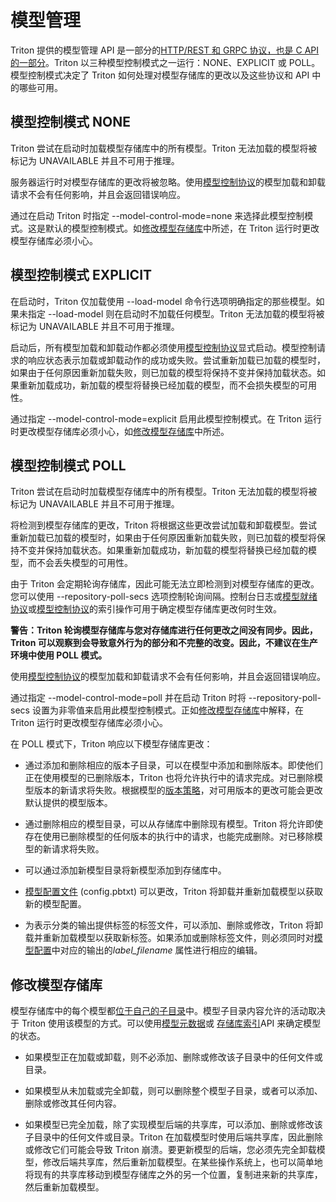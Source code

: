 # 模型管理

Triton 提供的模型管理 API 是一部分的[HTTP/REST 和 GRPC 协议，也是 C API 的一部分](inference_protocols.md)。Triton 以三种模型控制模式之一运行：NONE、EXPLICIT 或 POLL。模型控制模式决定了 Triton 如何处理对模型存储库的更改以及这些协议和 API 中的哪些可用。

## 模型控制模式 NONE

Triton 尝试在启动时加载模型存储库中的所有模型。Triton 无法加载的模型将被标记为 UNAVAILABLE 并且不可用于推理。

服务器运行时对模型存储库的更改将被忽略。使用[模型控制协议](protocol/extension_model_repository.md)的模型加载和卸载请求不会有任何影响，并且会返回错误响应。

通过在启动 Triton 时指定 --model-control-mode=none 来选择此模型控制模式。这是默认的模型控制模式。如[修改模型存储库](#modifying-the-model-repository)中所述，在 Triton 运行时更改模型存储库必须小心。

## 模型控制模式 EXPLICIT

在启动时，Triton 仅加载使用 --load-model 命令行选项明确指定的那些模型。如果未指定 --load-model 则在启动时不加载任何模型。Triton 无法加载的模型将被标记为 UNAVAILABLE 并且不可用于推理。

启动后，所有模型加载和卸载动作都必须使用[模型控制协议](protocol/extension_model_repository.md)显式启动。模型控制请求的响应状态表示加载或卸载动作的成功或失败。尝试重新加载已加载的模型时，如果由于任何原因重新加载失败，则已加载的模型将保持不变并保持加载状态。如果重新加载成功，新加载的模型将替换已经加载的模型，而不会损失模型的可用性。

通过指定 --model-control-mode=explicit 启用此模型控制模式。在 Triton 运行时更改模型存储库必须小心，如[修改模型存储库](#modifying-the-model-repository)中所述。

## 模型控制模式 POLL

Triton 尝试在启动时加载模型存储库中的所有模型。Triton 无法加载的模型将被标记为 UNAVAILABLE 并且不可用于推理。

将检测到模型存储库的更改，Triton 将根据这些更改尝试加载和卸载模型。尝试重新加载已加载的模型时，如果由于任何原因重新加载失败，则已加载的模型将保持不变并保持加载状态。如果重新加载成功，新加载的模型将替换已经加载的模型，而不会丢失模型的可用性。

由于 Triton 会定期轮询存储库，因此可能无法立即检测到对模型存储库的更改。您可以使用 --repository-poll-secs 选项控制轮询间隔。控制台日志或[模型就绪协议](https://github.com/kserve/kserve/blob/master/docs/predict-api/v2/required_api.md)或[模型控制协议](protocol/extension_model_repository.md)的索引操作可用于确定模型存储库更改何时生效。

**警告：Triton 轮询模型存储库与您对存储库进行任何更改之间没有同步。因此，Triton 可以观察到会导致意外行为的部分和不完整的改变。因此，不建议在生产环境中使用 POLL 模式。**

使用[模型控制协议](protocols/extension_model_repository.md)的模型加载和卸载请求不会有任何影响，并且会返回错误响应。

通过指定 --model-control-mode=poll 并在启动 Triton 时将 --repository-poll-secs 设置为非零值来启用此模型控制模式。正如[修改模型存储库](#modifying-the-model-repository)中解释，在 Triton 运行时更改模型存储库必须小心。

在 POLL 模式下，Triton 响应以下模型存储库更改：

* 通过添加和删除相应的版本子目录，可以在模型中添加和删除版本。即使他们正在使用模型的已删除版本，Triton 也将允许执行中的请求完成。对已删除模型版本的新请求将失败。根据模型的[版本策略](model_configuration.md#version-policy)，对可用版本的更改可能会更改默认提供的模型版本。  

* 通过删除相应的模型目录，可以从存储库中删除现有模型。Triton 将允许即使存在使用已删除模型的任何版本的执行中的请求，也能完成删除。对已移除模型的新请求将失败。

* 可以通过添加新模型目录将新模型添加到存储库中。

* [模型配置文件](model_configuration.md) (config.pbtxt) 可以更改，Triton 将卸载并重新加载模型以获取新的模型配置。

* 为表示分类的输出提供标签的标签文件，可以添加、删除或修改，Triton 将卸载并重新加载模型以获取新标签。如果添加或删除标签文件，则必须同时对[模型配置](model_configuration.md)中对应的输出的*label_filename* 属性进行相应的编辑。

## 修改模型存储库

模型存储库中的每个模型都[位于自己的子目录](model_repository.md#repository-layout)中。模型子目录内容允许的活动取决于 Triton 使用该模型的方式。可以使用[模型元数据](inference_protocols.md#inference-protocols-and-apis)或 [存储库索引](protocol/extension_model_repository.md#index)API 来确定模型的状态。

* 如果模型正在加载或卸载，则不必添加、删除或修改该子目录中的任何文件或目录。

* 如果模型从未加载或完全卸载，则可以删除整个模型子目录，或者可以添加、删除或修改其任何内容。

* 如果模型已完全加载，除了实现模型后端的共享库，可以添加、删除或修改该子目录中的任何文件或目录。Triton 在加载模型时使用后端共享库，因此删除或修改它们可能会导致 Triton 崩溃。要更新模型的后端，您必须先完全卸载模型，修改后端共享库，然后重新加载模型。在某些操作系统上，也可以简单地将现有的共享库移动到模型存储库之外的另一个位置，复制进来新的共享库，然后重新加载模型。
